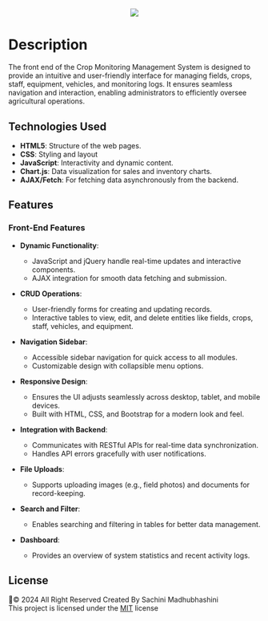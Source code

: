 <h1 align="center">
    <img src="https://readme-typing-svg.herokuapp.com/?font=Righteous&size=35&center=true&vCenter=true&width=1100&height=70&duration=4000&lines=Crop+Monitoring+System+Frontend+-+Green+Shadow+(Pvt)+Ltd&color=bcfab5" />
</h1>

# Description
The front end of the Crop Monitoring Management System is designed to provide an intuitive and user-friendly interface for managing fields, crops, staff, equipment, vehicles, and monitoring logs. It ensures seamless navigation and interaction, enabling administrators to efficiently oversee agricultural operations.

## Technologies Used

- **HTML5**: Structure of the web pages.
- **CSS**: Styling and layout
- **JavaScript**: Interactivity and dynamic content. 
- **Chart.js**: Data visualization for sales and inventory charts.
- **AJAX/Fetch**: For fetching data asynchronously from the backend.

## Features

### Front-End Features

- **Dynamic Functionality**:
  - JavaScript and jQuery handle real-time updates and interactive components.
  - AJAX integration for smooth data fetching and submission.

- **CRUD Operations**:
  - User-friendly forms for creating and updating records.
  - Interactive tables to view, edit, and delete entities like fields, crops, staff, vehicles, and equipment.

- **Navigation Sidebar**:
  - Accessible sidebar navigation for quick access to all modules.
  - Customizable design with collapsible menu options.

- **Responsive Design**:
  - Ensures the UI adjusts seamlessly across desktop, tablet, and mobile devices.
  - Built with HTML, CSS, and Bootstrap for a modern look and feel.

- **Integration with Backend**:
  - Communicates with RESTful APIs for real-time data synchronization.
  - Handles API errors gracefully with user notifications.

- **File Uploads**:
  - Supports uploading images (e.g., field photos) and documents for record-keeping.

- **Search and Filter**:
  - Enables searching and filtering in tables for better data management.

- **Dashboard**:
  - Provides an overview of system statistics and recent activity logs.

 ## License
🦇© 2024 All Right Reserved Created By Sachini Madhubhashini 
<br/>
This project is licensed under the [MIT](LICENSE) license
